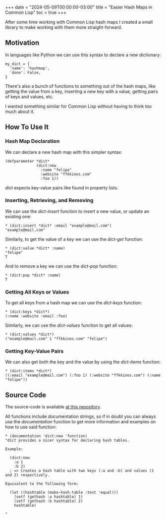 +++
date = "2024-05-09T00:00:00-03:00"
title = "Easier Hash Maps in Common Lisp"
toc = true
+++

After some time working with Common Lisp hash maps I created a small library to make working with them more straight-forward.

## Motivation

In languages like Python we can use this syntax to declare a new dictionary:
```
my_dict = {
  'name': 'hashmap',
  'done': False,
}
```

There's also a bunch of functions to something out of the hash maps,
like getting the value from a key,
inserting a new key with a value,
getting pairs of keys and values, etc.

I wanted something similar for Common Lisp without having to think too much about it.

## How To Use It

### Hash Map Declaration

We can declare a new hash map with this simpler syntax:
```
(defparameter *dict*
              (dict:new
                :name "felipe"
                :website "ffkkinos.com"
                :foo 1))
```

_dict_ expects key-value pairs like found in property lists.

### Inserting, Retrieving, and Removing

We can use the _dict-insert_ function to insert a new value,
or update an existing one:
```
* (dict:insert *dict* :email "example@mail.com")
"example@mail.com"
```

Similarly, to get the value of a key we can use the _dict-get_ function:
```
* (dict:value *dict* :name)
"felipe"
T
```

And to remove a key we can use the _dict-pop_ function:
```
* (dict:pop *dict* :name)
T
```

### Getting All Keys or Values

To get all keys from a hash map we can use the _dict-keys_ function:
```
* (dict:keys *dict*)
(:name :website :email :foo)
```

Similarly, we can use the _dict-values_ function to get all values:
```
* (dict:values *dict*)
("example@mail.com" 1 "ffkkinos.com" "felipe")
```

### Getting Key-Value Pairs

We can also get both the key and the value by using the _dict-items_ function:
```
* (dict:items *dict*)
((:email "example@mail.com") (:foo 1) (:website "ffkkinos.com") (:name "felipe"))
```

## Source Code

The source-code is available [at this repository](https://sr.ht/~fkinos/dict).

All functions include documentation strings,
so if in doubt you can always use the _documentation_ function to get more information and examples on how to use said function:
```
* (documentation 'dict:new 'function)
"dict provides a nicer syntax for declaring hash tables.

Example:

  (dict:new
    :a 1
    :b 2)
  ; => Creates a hash table with two keys (:a and :b) and values (1 and 2) respectively.

Equivalent to the following form:

  (let ((hashtable (make-hash-table :test 'equal)))
    (setf (gethash :a hashtable) 1)
    (setf (gethash :b hashtable) 2)
    hashtable)

"
```
